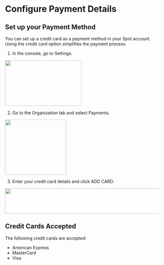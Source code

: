 # Configure Payment Details

## Set up your Payment Method

You can set up a credit card as a payment method in your Spot account. Using the credit card option simplifies the payment process.

1. In the console, go to Settings.

<img src="/administration/_media/configure-payment-details-01.png" width="250" height="150" />

2. Go to the Organization tab and select Payments.

<img src="/administration/_media/configure-payment-details-02.png" width="200" height="180" />

3. Enter your credit card details and click ADD CARD.

<img src="/administration/_media/configure-payment-details-03.png" width="551" height="83" />

## Credit Cards Accepted

The following credit cards are accepted:

- American Express
- MasterCard
- Visa
